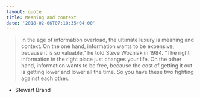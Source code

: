 ```yaml
---
layout: quote
title: Meaning and context
date: '2018-02-06T07:10:35+04:00'
---
```

<blockquote>In the age of information overload, the ultimate luxury is meaning and context. On the one hand, information wants to be expensive, because it is so valuable,” he told Steve Wozniak in 1984. “The right information in the right place just changes your life. On the other hand, information wants to be free, because the cost of getting it out is getting lower and lower all the time. So you have these two fighting against each other.</blockquote>

- Stewart Brand

